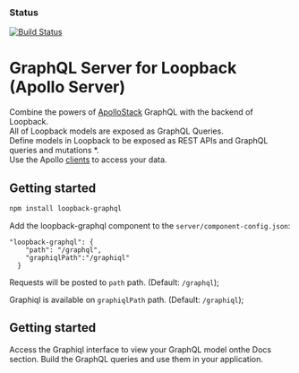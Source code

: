 
### Status
[![Build Status](https://travis-ci.org/Tallyb/loopback-graphql.svg?branch=master)](https://travis-ci.org/Tallyb/loopback-graphql)

# GraphQL Server for Loopback (Apollo Server)

Combine the powers of [ApolloStack](http://www.apollostack.com/) GraphQL with the backend of Loopback.
<br>
All of Loopback models are exposed as GraphQL Queries.
<br>
Define models in Loopback to be exposed as REST APIs and GraphQL queries and mutations *.
<br>
Use the Apollo [clients](http://dev.apollodata.com/) to access your data. 


## Getting started

```sh
npm install loopback-graphql
```
Add the loopback-graphql component to the `server/component-config.json`: 

```
"loopback-graphql": {
    "path": "/graphql",
    "graphiqlPath":"/graphiql"
  }
```

Requests will be posted to `path` path. (Default: `/graphql`);

Graphiql is available on `graphiqlPath` path. (Default: `/graphiql`);

## Getting started

Access the Graphiql interface to view your GraphQL model onthe Docs section. 
Build the GraphQL queries and use them in your application.


